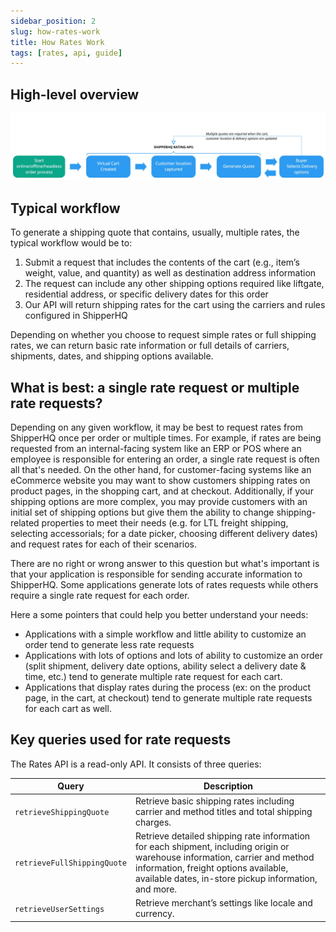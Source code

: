 ```yaml
---
sidebar_position: 2
slug: how-rates-work
title: How Rates Work
tags: [rates, api, guide]
---
```


## High-level overview

![Rates API Overview](./rating-api-overview.png)


## Typical workflow

To generate a shipping quote that contains, usually, multiple rates, the typical workflow would be to:

1. Submit a request that includes the contents of the cart (e.g., item’s weight, value, and quantity) as well as destination address information
1. The request can include any other shipping options required like liftgate, residential address, or specific delivery dates for this order
1. Our API will return shipping rates for the cart using the carriers and rules configured in ShipperHQ

Depending on whether you choose to request simple rates or full shipping rates, we can return basic rate information or full details of carriers, shipments, dates, and shipping options available.


## What is best: a single rate request or multiple rate requests?

Depending on any given workflow, it may be best to request rates from ShipperHQ once per order or multiple times. For example, if rates are being requested from an internal-facing system like an ERP or POS where an employee is responsible for entering an order, a single rate request is often all that's needed. On the other hand, for customer-facing systems like an eCommerce website you may want to show customers shipping rates on product pages, in the shopping cart, and at checkout. Additionally, if your shipping options are more complex, you may provide customers with an initial set of shipping options but give them the ability to change shipping-related properties to meet their needs (e.g. for LTL freight shipping, selecting accessorials; for a date picker, choosing different delivery dates) and request rates for each of their scenarios.

There are no right or wrong answer to this question but what's important is that your application is responsible for sending accurate information to ShipperHQ. Some applications generate lots of rates requests while others require a single rate request for each order.

Here a some pointers that could help you better understand your needs:
* Applications with a simple workflow and little ability to customize an order tend to generate less rate requests
* Applications with lots of options and lots of ability to customize an order (split shipment, delivery date options, ability select a delivery date & time, etc.) tend to generate multiple rate request for each cart.
* Applications that display rates during the process (ex: on the product page, in the cart, at checkout) tend to generate multiple rate requests for each cart as well.

## Key queries used for rate requests

The Rates API is a read-only API. It consists of three queries:

| Query                      | Description         |
| ---------------------------|---------------------|
|`retrieveShippingQuote`     |	Retrieve basic shipping rates including carrier and method titles and total shipping charges. |
|`retrieveFullShippingQuote`	| Retrieve detailed shipping rate information for each shipment, including origin or warehouse information, carrier and method information, freight options available, available dates, in-store pickup information, and more.|
|`retrieveUserSettings`|	Retrieve merchant’s settings like locale and currency.|
